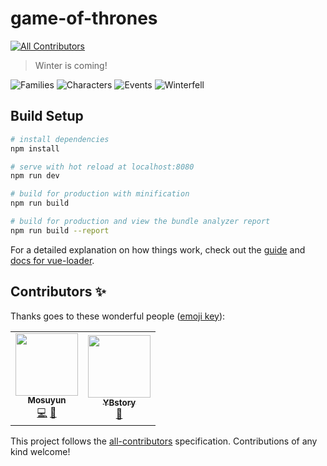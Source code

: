 # game-of-thrones
<!-- ALL-CONTRIBUTORS-BADGE:START - Do not remove or modify this section -->
[![All Contributors](https://img.shields.io/badge/all_contributors-1-orange.svg?style=flat-square)](#contributors-)
<!-- ALL-CONTRIBUTORS-BADGE:END -->

> Winter is coming!

![Families](https://lsq210.github.io/photo-album/readme/GOT/family.jpg)
![Characters](https://lsq210.github.io/photo-album/readme/GOT/jonsnow.jpg)
![Events](https://lsq210.github.io/photo-album/readme/GOT/events.jpg)
![Winterfell](https://lsq210.github.io/photo-album/readme/GOT/winterfell.jpg)

## Build Setup

``` bash
# install dependencies
npm install

# serve with hot reload at localhost:8080
npm run dev

# build for production with minification
npm run build

# build for production and view the bundle analyzer report
npm run build --report
```

For a detailed explanation on how things work, check out the [guide](http://vuejs-templates.github.io/webpack/) and [docs for vue-loader](http://vuejs.github.io/vue-loader).

## Contributors ✨

Thanks goes to these wonderful people ([emoji key](https://allcontributors.org/docs/en/emoji-key)):

<!-- ALL-CONTRIBUTORS-LIST:START - Do not remove or modify this section -->
<!-- prettier-ignore-start -->
<!-- markdownlint-disable -->
<table>
  <tr>
    <td align="center"><a href="https://github.com/Mosuyun"><img src="https://avatars1.githubusercontent.com/u/54047796?v=4" width="100px;" alt=""/><br /><sub><b>Mosuyun</b></sub></a><br /><a href="https://github.com/lsq210/Game-of-Thrones/commits?author=Mosuyun" title="Code">💻</a> <a href="#design-Mosuyun" title="Design">🎨</a></td>
    <td align="center"><a href="https://github.com/YBstory"><img src="https://avatars1.githubusercontent.com/u/56808977?v=4" width="100px;" alt=""/><br /><sub><b>YBstory</b></sub></a><br /><a href="#talk-YBstory" title="Talks">📢</a></td>
  </tr>
</table>

<!-- markdownlint-enable -->
<!-- prettier-ignore-end -->
<!-- ALL-CONTRIBUTORS-LIST:END -->

This project follows the [all-contributors](https://github.com/all-contributors/all-contributors) specification. Contributions of any kind welcome!